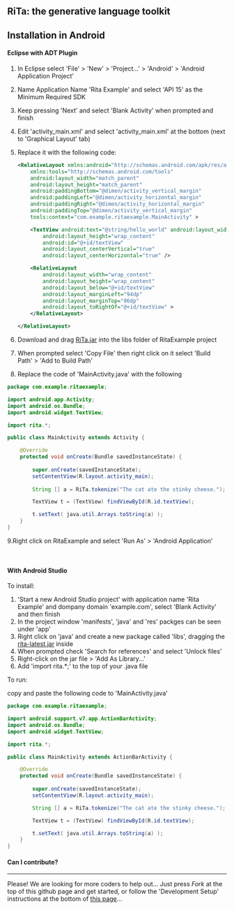 
## RiTa: the generative language toolkit

Installation in Android
--------
#### Eclipse with ADT Plugin

1. In Eclipse select 'File' > 'New' > 'Project...' > 'Android' > 'Android Application Project'
2. Name Application Name 'Rita Example' and select 'API 15' as the Minimum Required SDK
3. Keep pressing 'Next' and select 'Blank Activity' when prompted and finish
4. Edit 'activity_main.xml' and select 'activity_main.xml' at the bottom (next to 'Graphical Layout' tab)
5. Replace it with the following code:
	```xml
	<RelativeLayout xmlns:android="http://schemas.android.com/apk/res/android"
	    xmlns:tools="http://schemas.android.com/tools"
	    android:layout_width="match_parent"
	    android:layout_height="match_parent"
	    android:paddingBottom="@dimen/activity_vertical_margin"
	    android:paddingLeft="@dimen/activity_horizontal_margin"
	    android:paddingRight="@dimen/activity_horizontal_margin"
	    android:paddingTop="@dimen/activity_vertical_margin"
	    tools:context="com.example.ritaexample.MainActivity" >
	
	    <TextView android:text="@string/hello_world" android:layout_width="wrap_content"
	        android:layout_height="wrap_content"
	        android:id="@+id/textView"
	        android:layout_centerVertical="true"
	        android:layout_centerHorizontal="true" />
	
	    <RelativeLayout
	        android:layout_width="wrap_content"
	        android:layout_height="wrap_content"
	        android:layout_below="@+id/textView"
	        android:layout_marginLeft="94dp"
	        android:layout_marginTop="86dp"
	        android:layout_toRightOf="@+id/textView" >
	    </RelativeLayout>
	
	</RelativeLayout>
	```
6. Download and drag [RiTa.jar](http://rednoise.org/rita/download/rita-latest.jar) into the libs folder of RitaExample project

7. When prompted select 'Copy File' then right click on it select 'Build Path' > 'Add to Build Path'

8. Replace the code of 'MainActivity.java' with the following
```java
package com.example.ritaexample;

import android.app.Activity;
import android.os.Bundle;
import android.widget.TextView;

import rita.*;

public class MainActivity extends Activity {

	@Override
	protected void onCreate(Bundle savedInstanceState) {
	
		super.onCreate(savedInstanceState);
		setContentView(R.layout.activity_main);
		
        String [] a = RiTa.tokenize("The cat ate the stinky cheese.");

        TextView t = (TextView) findViewById(R.id.textView);

        t.setText( java.util.Arrays.toString(a) );
	}
}
```
9.Right click on RitaExample and select 'Run As' > 'Android Application'

&nbsp;

#### With Android Studio 

To install:

1. 'Start a new Android Studio project' with application name 'Rita Example' and dompany domain 'example.com', select 'Blank Activity' and then finish
2. In the project window 'manifests', 'java' and 'res' packges can be seen under 'app'
3. Right click on 'java' and create a new package called 'libs', dragging the [rita-latest.jar](http://rednoise.org/rita/download/rita-latest.jar) inside
4. When prompted check 'Search for references' and select 'Unlock files'
5. Right-click on the jar file > 'Add As Library...'
6. Add 'import rita.*;' to the top of your .java file 

To run:

copy and paste the following code to 'MainActivity.java'
```java
package com.example.ritaexample;

import android.support.v7.app.ActionBarActivity;
import android.os.Bundle;
import android.widget.TextView;

import rita.*;

public class MainActivity extends ActionBarActivity {

    @Override
    protected void onCreate(Bundle savedInstanceState) {
    
        super.onCreate(savedInstanceState);
        setContentView(R.layout.activity_main);

        String [] a = RiTa.tokenize("The cat ate the stinky cheese.");

        TextView t = (TextView) findViewById(R.id.textView);

        t.setText( java.util.Arrays.toString(a) );
    }
}
```

#### Can I contribute?
--------
Please! We are looking for more coders to help out... Just press *Fork* at the top of this github page and get started, or follow the 'Development Setup' instructions at the bottom of [this page](https://github.com/dhowe/RiTa)... 


